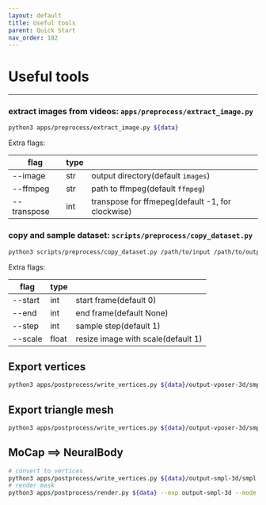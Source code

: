 ```yaml
---
layout: default
title: Useful tools
parent: Quick Start
nav_order: 102
---
```


# Useful tools
---

### extract images from videos: `apps/preprocess/extract_image.py`

```bash
python3 apps/preprocess/extract_image.py ${data}
```

Extra flags:

|flag|type||
|----|----|----|
|--image|str|output directory(default `images`)|
|--ffmpeg|str|path to ffmpeg(default `ffmpeg`)|
|--transpose|int|transpose for ffmepeg(default -1, for clockwise)|

### copy and sample dataset: `scripts/preprocess/copy_dataset.py`

```bash
python3 scripts/preprocess/copy_dataset.py /path/to/input /path/to/output
```

Extra flags:

|flag|type||
|----|----|----|
|--start|int|start frame(default 0)|
|--end|int|end frame(default None)|
|--step|int|sample step(default 1)|
|--scale|float|resize image with scale(default 1)|

## Export vertices

```bash
python3 apps/postprocess/write_vertices.py ${data}/output-vposer-3d/smpl ${data}/output-vposer-3d/vertices --cfg_model ${data}/output-vposer-3d/cfg_model.yml --mode vertices
```

## Export triangle mesh

```bash
python3 apps/postprocess/write_vertices.py ${data}/output-vposer-3d/smpl ${data}/output-vposer-3d/mesh --cfg_model ${data}/output-vposer-3d/cfg_model.yml --mode mesh
```

## MoCap ==> NeuralBody

```bash
# convert to vertices
python3 apps/postprocess/write_vertices.py ${data}/output-smpl-3d/smpl ${data}/output-smpl-3d/vertices --cfg_model ${data}/output-smpl-3d/cfg_model.yml --mode vertices
# render mask
python3 apps/postprocess/render.py ${data} --exp output-smpl-3d --mode instance-d0.05 --ranges 0 1400 1
```